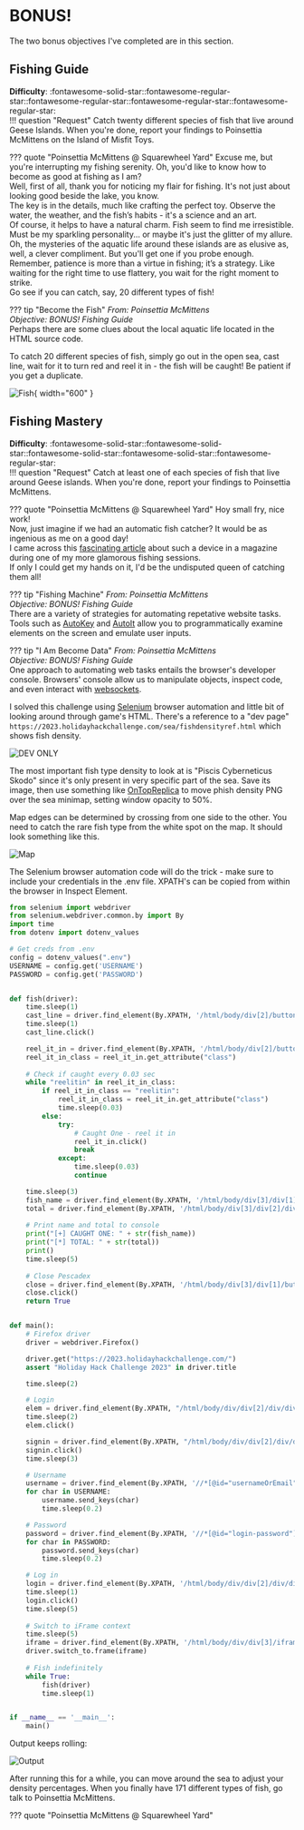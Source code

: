 # BONUS!

The two bonus objectives I've completed are in this section.

## Fishing Guide
**Difficulty**: :fontawesome-solid-star::fontawesome-regular-star::fontawesome-regular-star::fontawesome-regular-star::fontawesome-regular-star:<br/>
!!! question "Request"
    Catch twenty different species of fish that live around Geese Islands. When you're done, report your findings to Poinsettia McMittens on the Island of Misfit Toys.

??? quote "Poinsettia McMittens @ Squarewheel Yard"
    Excuse me, but you're interrupting my fishing serenity. Oh, you'd like to know how to become as good at fishing as I am?<br/>
    Well, first of all, thank you for noticing my flair for fishing. It's not just about looking good beside the lake, you know.<br/>
    The key is in the details, much like crafting the perfect toy. Observe the water, the weather, and the fish’s habits - it's a science and an art.<br/>
    Of course, it helps to have a natural charm. Fish seem to find me irresistible. Must be my sparkling personality... or maybe it's just the glitter of my allure.<br/>
    Oh, the mysteries of the aquatic life around these islands are as elusive as, well, a clever compliment. But you'll get one if you probe enough.<br/>
    Remember, patience is more than a virtue in fishing; it’s a strategy. Like waiting for the right time to use flattery, you wait for the right moment to strike.<br/>
    Go see if you can catch, say, 20 different types of fish!

??? tip "Become the Fish"
    <i>From: Poinsettia McMittens<br/>
    Objective: BONUS! Fishing Guide</i><br/>
    Perhaps there are some clues about the local aquatic life located in the HTML source code.


To catch 20 different species of fish, simply go out in the open sea, cast line, wait for it to turn red and reel it in - the fish will be caught!
Be patient if you get a duplicate. 

![Fish](./img/misc/fish.jpg){ width="600" }


## Fishing Mastery
**Difficulty**: :fontawesome-solid-star::fontawesome-solid-star::fontawesome-solid-star::fontawesome-solid-star::fontawesome-regular-star:<br/>
!!! question "Request"
    Catch at least one of each species of fish that live around Geese islands. When you're done, report your findings to Poinsettia McMittens.

??? quote "Poinsettia McMittens @ Squarewheel Yard"
    Hoy small fry, nice work!<br/>
    Now, just imagine if we had an automatic fish catcher? It would be as ingenious as me on a good day!<br/>
    I came across this [fascinating article](https://www.redhat.com/sysadmin/getting-started-socat) about such a device in a magazine during one of my more glamorous fishing sessions.<br/>
    If only I could get my hands on it, I'd be the undisputed queen of catching them all!

    
??? tip "Fishing Machine"
    <i>From: Poinsettia McMittens<br/>
    Objective: BONUS! Fishing Guide</i><br/>
    There are a variety of strategies for automating repetative website tasks. Tools such as [AutoKey](https://github.com/autokey/autokey) and [AutoIt](https://www.autoitscript.com/site/) allow you to programmatically examine elements on the screen and emulate user inputs.
    
??? tip "I Am Become Data"
    <i>From: Poinsettia McMittens<br/>
    Objective: BONUS! Fishing Guide</i><br/>
    One approach to automating web tasks entails the browser's developer console. Browsers' console allow us to manipulate objects, inspect code, and even interact with [websockets](https://javascript.info/websocket).


I solved this challenge using [Selenium](https://www.selenium.dev/) browser automation and little bit of looking around through game's HTML.
There's a reference to a "dev page" `https://2023.holidayhackchallenge.com/sea/fishdensityref.html` which shows fish density.

![DEV ONLY](./img/misc/devonly.jpg)

The most important fish type density to look at is "Piscis Cyberneticus Skodo" since it's only present in very specific part of the sea.
Save its image, then use something like [OnTopReplica](https://github.com/LorenzCK/OnTopReplica) to move phish density PNG over the sea minimap,
setting window opacity to 50%. 

Map edges can be determined by crossing from one side to the other. You need to catch the rare fish type from the white spot on the map. It should look something like this.

![Map](./img/misc/map.jpg)

The Selenium browser automation code will do the trick - make sure to include your credentials in the .env file.
XPATH's can be copied from within the browser in Inspect Element.

```python linenums="1" title="fishing.py"
from selenium import webdriver
from selenium.webdriver.common.by import By
import time
from dotenv import dotenv_values

# Get creds from .env
config = dotenv_values(".env")
USERNAME = config.get('USERNAME')
PASSWORD = config.get('PASSWORD')


def fish(driver):
    time.sleep(1)
    cast_line = driver.find_element(By.XPATH, '/html/body/div[2]/button[2]')
    time.sleep(1)
    cast_line.click()

    reel_it_in = driver.find_element(By.XPATH, '/html/body/div[2]/button[3]')
    reel_it_in_class = reel_it_in.get_attribute("class")
    
    # Check if caught every 0.03 sec
    while "reelitin" in reel_it_in_class:
        if reel_it_in_class == "reelitin":
            reel_it_in_class = reel_it_in.get_attribute("class")
            time.sleep(0.03)
        else:
            try:
                # Caught One - reel it in
                reel_it_in.click()
                break
            except:
                time.sleep(0.03)
                continue

    time.sleep(3)
    fish_name = driver.find_element(By.XPATH, '/html/body/div[3]/div[1]/h3').text
    total = driver.find_element(By.XPATH, '/html/body/div[3]/div[2]/div/span').text
    
    # Print name and total to console
    print("[+] CAUGHT ONE: " + str(fish_name))
    print("[*] TOTAL: " + str(total))
    print()
    time.sleep(5)
    
    # Close Pescadex
    close = driver.find_element(By.XPATH, '/html/body/div[3]/div[1]/button[1]')
    close.click()
    return True


def main():
    # Firefox driver
    driver = webdriver.Firefox()

    driver.get("https://2023.holidayhackchallenge.com/")
    assert "Holiday Hack Challenge 2023" in driver.title

    time.sleep(2)

    # Login
    elem = driver.find_element(By.XPATH, "/html/body/div/div[2]/div/div[1]/a")
    time.sleep(2)
    elem.click()

    signin = driver.find_element(By.XPATH, "/html/body/div/div[2]/div/div[2]/a[2]")
    signin.click()
    time.sleep(3)

    # Username
    username = driver.find_element(By.XPATH, '//*[@id="usernameOrEmail"]')
    for char in USERNAME:
        username.send_keys(char)
        time.sleep(0.2)

    # Password
    password = driver.find_element(By.XPATH, '//*[@id="login-password"]')
    for char in PASSWORD:
        password.send_keys(char)
        time.sleep(0.2)

    # Log in
    login = driver.find_element(By.XPATH, '/html/body/div/div[2]/div/div[3]/div[2]/form[1]/ul/li[3]/button')
    time.sleep(1)
    login.click()
    time.sleep(5)
    
    # Switch to iFrame context
    time.sleep(5)
    iframe = driver.find_element(By.XPATH, '/html/body/div/div[3]/iframe')
    driver.switch_to.frame(iframe)
    
    # Fish indefinitely
    while True:
        fish(driver)
        time.sleep(1)


if __name__ == '__main__':
    main()
```

Output keeps rolling:

![Output](./img/misc/output.jpg)

After running this for a while, you can move around the sea to adjust your density percentages.
When you finally have 171 different types of fish, go talk to Poinsettia McMittens.

??? quote "Poinsettia McMittens @ Squarewheel Yard"